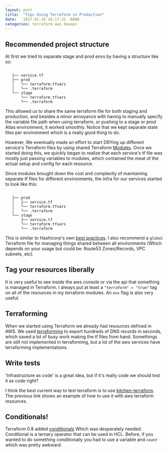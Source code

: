 ```yaml
---
layout: post
title:  "Tips Using Terraform in Production"
date:   2017-01-16 16:17:31 -0800
categories: terraform aws devops
---
```


## Recommended project structure

At first we tried to separate stage and prod envs by having a structure like so:
```

   ├── service.tf
   ├── prod
   │   └── terraform.tfvars
   │   └── .terraform
   └── stage
       └── terraform.tfvars
       └── .terraform

```

This allowed us to share the same terraform file for both staging and production, and besides a minor annoyance with having to manually specify the variable file path when using terraform, or pushing to a stage or prod Atlas environment, it worked smoothly. Notice that we kept separate state files per environment which is a really good thing to do.

However, We eventually made an effort to start DRYing up different service's Terraform files by using shared Terraform [Modules](https://www.terraform.io/docs/modules/index.html).
Once we started doing this, we quickly began to realize that each service's tf file was mostly just passing variables to modules, which contained the meat of the actual setup and config for each resource.

Since modules brought down the cost and complexity of maintaining separate tf files for different environments, the infra for our services started to look like this:
```

   ├── prod
   │   ├── service.tf
   │   └── terraform.tfvars
   │   └── .terraform
   └── stage
       ├── service.tf
       └── terraform.tfvars
       └── .terraform

```
This is similar to Hashicorp's own [best practices](https://github.com/hashicorp/best-practices/tree/master/terraform/providers/aws). I also recommend a `global` Terraform file for managing things shared between all environments (Which depends on your usage but could be: Route53 Zones/Records, VPC subnets, etc).

## Tag your resources liberally

It is very useful to see inside the aws console or via the api that something is managed in Terraform.
I always put at least a `"terraform" = "true"` tag on all of the resources in my terraform modules. An `env` flag is also very useful.

## Terraforming

When we started using Terraform we already had resources defined in AWS. We used [terraforming](https://github.com/dtan4/terraforming) to export hundreds of DNS records in seconds, which saved a lot of busy work making the tf files from hand. Somethings are still not implemented in terraforming, but a lot of the aws services have terraforming implementations.

## Write tests

'Infrastructure as code' is a great idea, but if it's really code we should test it as code right?

I think the best current way to test terraform is to use [kitchen-terraform](https://github.com/newcontext-oss/kitchen-terraform/blob/master/examples/aws_provider/getting_started.md). The previous link shows an example of how to use it with aws terraform resources.

## Conditionals!

Terraform 0.8 added [conditionals](https://www.terraform.io/docs/configuration/interpolation.html#conditionals) Which was desperately needed.
Conditional is a ternary operator that can be used in HCL. Before, if you wanted to do something conditionally you had to use a variable and `count` which was pretty awkward.
